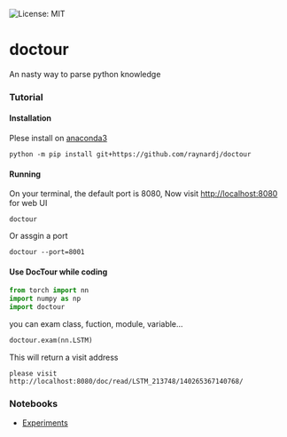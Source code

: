 ![License: MIT](https://img.shields.io/badge/License-MIT-blue.svg)

# doctour

An nasty way to parse python knowledge

### Tutorial

#### Installation
Plese install on [anaconda3](https://www.anaconda.com/distribution/)
```shell
python -m pip install git+https://github.com/raynardj/doctour
```
#### Running
On your terminal, the default port is 8080, Now visit [http://localhost:8080](http://localhost:8080) for web UI
```shell
doctour
```

Or assgin a port 
```shell
doctour --port=8001
```

#### Use DocTour while coding
```python
from torch import nn
import numpy as np
import doctour
```
you can exam class, fuction, module, variable...
```python
doctour.exam(nn.LSTM)
```
This will return a visit address
```
please visit http://localhost:8080/doc/read/LSTM_213748/140265367140768/
```


### Notebooks
* [Experiments](nbs/doc_tour.ipynb)
